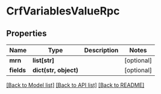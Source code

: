 # CrfVariablesValueRpc

## Properties
Name | Type | Description | Notes
------------ | ------------- | ------------- | -------------
**mrn** | **list[str]** |  | [optional] 
**fields** | **dict(str, object)** |  | [optional] 

[[Back to Model list]](../README.md#documentation-for-models) [[Back to API list]](../README.md#documentation-for-api-endpoints) [[Back to README]](../README.md)


